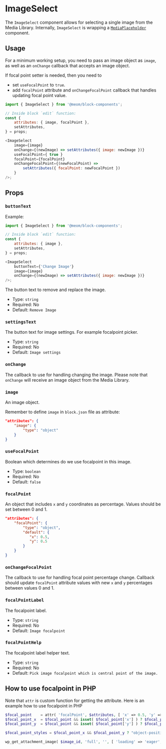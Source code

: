 # ImageSelect

The `ImageSelect` component allows for selecting a single image from the Media Library.
Internally, `ImageSelect` is wrapping a [`MediaPlaceholder`](https://github.com/WordPress/gutenberg/blob/trunk/packages/block-editor/src/components/media-placeholder/index.js) component.

## Usage

For a minimum working setup, you need to pass an image object as `image`, as well as an `onChange` callback that accepts an image object.

If focal point setter is needed, then you need to 
- set `useFocalPoint` to `true`.
- add `focalPoint` attribute and `onChangeFocalPoint` callback that handles updating focal point value.

```js
import { ImageSelect } from '@meom/block-components';

// Inside block `edit` function:
const {
    attributes: { image, focalPoint },
    setAttributes,
} = props;

<ImageSelect
    image={image}
    onChange={(newImage) => setAttributes({ image: newImage })}
    useFocalPoint={ true }
    focalPoint={focalPoint}
    onChangeFocalPoint={(newFocalPoint) =>
        setAttributes({ focalPoint: newFocalPoint })
    }
/>;
```

## Props

### `buttonText`

Example:

```js
import { ImageSelect } from '@meom/block-components';

// Inside block `edit` function:
const {
    attributes: { image },
    setAttributes,
} = props;

<ImageSelect
    buttonText={'Change Image'}
    image={image}
    onChange={(newImage) => setAttributes({ image: newImage })}
/>;
```

The button text to remove and replace the image.

-   Type: `string`
-   Required: No
-   Default: `Remove Image`

### `settingsText`

The button text for image settings. For example focalpoint picker.

-   Type: `string`
-   Required: No
-   Default: `Image settings`

### `onChange`

The callback to use for handling changing the image.
Please note that `onChange` will receive an image object from the Media Library.

### `image`

An image object.

Remember to define `image` in `block.json` file as attribute:

```json
"attributes": {
    "image": {
        "type": "object"
    }
}
```

### `useFocalPoint`

Boolean which determines do we use focalpoint in this image.

-   Type: `boolean`
-   Required: No
-   Default: `false`

### `focalPoint`

An object that includes `x` and `y` coordinates as percentage. Values should be set between 0 and 1.

```json
"attributes": {
    "focalPoint": {
        "type": "object",
        "default": {
           "x": 0.5,
           "y": 0.5
        }
    }
}
```

### `onChangeFocalPoint`

The callback to use for handling focal point percentage change.
Callback should update `focalPoint` attribute values with new `x` and `y` percentages between values 0 and 1.

### `focalPointLabel`

The focalpoint label.

-   Type: `string`
-   Required: No
-   Default: `Image focalpoint`

### `focalPointHelp`

The focalpoint label helper text.

-   Type: `string`
-   Required: No
-   Default: `Pick image focalpoint which is central point of the image.`

## How to use focalpoint in PHP

Note that `attr` is custom function for getting the attribute. Here is an example how to use focalpoint in PHP

```php
$focal_point    = attr( 'focalPoint', $attributes, [ 'x' => 0.5, 'y' => 0.5 ] );
$focal_point_x  = $focal_point && isset( $focal_point['x'] ) ? $focal_point['x'] * 100 : false;
$focal_point_y  = $focal_point && isset( $focal_point['y'] ) ? $focal_point['y'] * 100 : false;

$focal_point_styles = $focal_point_x && $focal_point_y ? "object-position: {$focal_point_x}% {$focal_point_y}%" : '';

wp_get_attachment_image( $image_id, 'full', '', [ 'loading' => 'eager', 'style' => esc_attr( $focal_point_styles ) ] );
```
